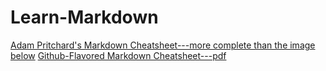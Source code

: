 # Learn-Markdown
[Adam Pritchard's Markdown Cheatsheet---more complete than the image below](https://github.com/adam-p/markdown-here/wiki/Markdown-Cheatsheet)
[Github-Flavored Markdown Cheatsheet---pdf](https://github.com/philbowman/Learn-Markdown/blob/main/markdown-cheatsheet-online.pdf)
